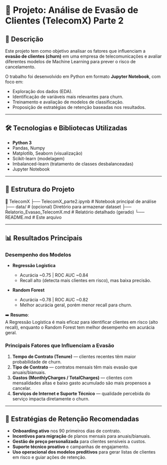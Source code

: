 # 📘 Projeto: Análise de Evasão de Clientes (TelecomX) Parte 2

## 📌 Descrição
Este projeto tem como objetivo analisar os fatores que influenciam a **evasão de clientes (churn)** em uma empresa de telecomunicações e avaliar diferentes modelos de Machine Learning para prever o risco de cancelamento.

O trabalho foi desenvolvido em Python em formato **Jupyter Notebook**, com foco em:
- Exploração dos dados (EDA).
- Identificação de variáveis mais relevantes para churn.
- Treinamento e avaliação de modelos de classificação.
- Proposição de estratégias de retenção baseadas nos resultados.

---

## 🛠️ Tecnologias e Bibliotecas Utilizadas
- **Python 3**
- Pandas, Numpy
- Matplotlib, Seaborn (visualização)
- Scikit-learn (modelagem)
- Imbalanced-learn (tratamento de classes desbalanceadas)
- Jupyter Notebook

---

## 📂 Estrutura do Projeto

📁 TelecomX
├── TelecomX_parte2.ipynb # Notebook principal de análise
├── data/ # (opcional) Diretório para armazenar dataset
├── Relatorio_Evasao_TelecomX.md # Relatório detalhado (gerado)
└── README.md # Este arquivo


---

## 📊 Resultados Principais

### Desempenho dos Modelos
- **Regressão Logística**
  - Acurácia ~0.75 | ROC AUC ~0.84
  - Recall alto (detecta mais clientes em risco), mas baixa precisão.

- **Random Forest**
  - Acurácia ~0.78 | ROC AUC ~0.82
  - Melhor acurácia geral, porém menor recall para churn.

➡️ **Resumo**:  
A Regressão Logística é mais eficaz para identificar clientes em risco (alto recall), enquanto o Random Forest tem melhor desempenho em acurácia geral.

### Principais Fatores que Influenciam a Evasão
1. **Tempo de Contrato (Tenure)** — clientes recentes têm maior probabilidade de churn.  
2. **Tipo de Contrato** — contratos mensais têm mais evasão que anuais/bianuais.  
3. **Gastos (MonthlyCharges / TotalCharges)** — clientes com mensalidades altas e baixo gasto acumulado são mais propensos a cancelar.  
4. **Serviços de Internet e Suporte Técnico** — qualidade percebida do serviço impacta diretamente o churn.

---

## 🎯 Estratégias de Retenção Recomendadas
- **Onboarding ativo** nos 90 primeiros dias de contrato.  
- **Incentivos para migração** de planos mensais para anuais/bianuais.  
- **Gestão de preço personalizada** para clientes sensíveis a custos.  
- **Suporte técnico proativo** e campanhas de engajamento.  
- **Uso operacional dos modelos preditivos** para gerar listas de clientes em risco e guiar ações de retenção.
